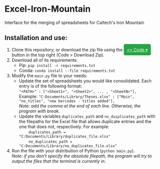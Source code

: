 <style>
    .code {
        border-radius: 5px;
        background-color: #26a641;
        color: white;
        padding: 10px;       
        border: none;
    }
    .code:hover {
        color: white;
        background-color: #52a869;
        text-decoration: none;
    }
    .code:active {
        background-color: #42c95f;

    }
</style>

# Excel-Iron-Mountain
Interface for the merging of spreadsheets for Caltech's Iron Mountain

## Installation and use:
1. Clone this repository, or download the zip file using the <a class="code" href="https://github.com/samgjl/Excel-Iron-Mountain/archive/refs/heads/main.zip"><> Code ▾</a> button in the top right (Code > Download Zip).
2. Download all of its requirements:
    - Pip: ```pip install -r requirements.txt```
    - Conda: ```conda install --file requirements.txt```
3. Modify the ```main.py``` file to your needs:
    - Update the set of spreadsheets you would like consolidated. Each entry is of the following format:
    <br> ```"<PATH>" : ["<Sheet1>", "<Sheet2>", ... , "<SheetN>"],```
    <br> Example: ```"C:Documents/Library/Theses.xlsx" : ["Main", "no_titles", "new barcodes - titles added"],```
    <br> <i>Note: add the comma at the end of each line. Otherwise, the program with break.</i>
    - Update the variables ```duplicates_path``` and ```no_duiplicates_path``` with the filepaths for the Excel file that allows duplicate entries and the one that does not, respectively. For example:
            <br>&nbsp;&nbsp;&nbsp;&nbsp;&nbsp;&nbsp;&nbsp;&nbsp;```duplicates_path = "C:Documents/Library/duplicates_file.xlsx"```
            <br>&nbsp;&nbsp;&nbsp;&nbsp;&nbsp;&nbsp;&nbsp;&nbsp;```no_duplicates_path = "C:Documents/Library/no_duplicates_file.xlsx"```
4. Run the file with your distribution of Python (```python main.py```).
<br> <i>Note: if you don't specify the absolute filepath, the program will try to output the files that the terminal is currently in.</i>
